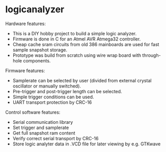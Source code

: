 # logicanalyzer

Hardware features:
- This is a DIY hobby project to build a simple logic analyzer.
- Firmware is done in C for an Atmel AVR Atmega32 controller.
- Cheap cache sram circuits from old 386 mainboards are used for fast sample snapshot storage.
- Prototype was build from scratch using wire wrap board with through-hole components.

Firmware features:
- Samplerate can be selected by user (divided from external crystal oscillator or manually switched).
- Pre-trigger and post-trigger length can be selected.
- Simple trigger conditions can be used.
- UART transport protection by CRC-16

Control software features:
- Serial communication library
- Set trigger and samplerate
- Get full snapshot ram content
- Verify correct serial transport by CRC-16
- Store logic analyter data in .VCD file for later viewing by e.g. GTKwave
